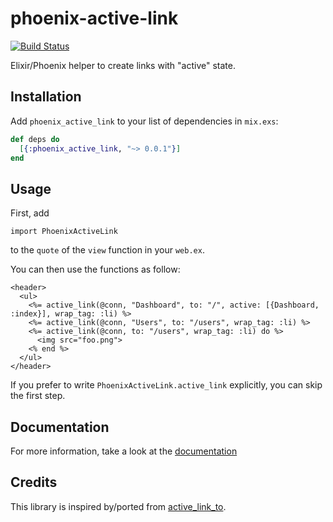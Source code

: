# phoenix-active-link

[![Build Status](https://travis-ci.org/tuvistavie/phoenix-active-link.svg?branch=master)](https://travis-ci.org/tuvistavie/phoenix-active-link)

Elixir/Phoenix helper to create links with "active" state.

## Installation

Add `phoenix_active_link` to your list of dependencies in `mix.exs`:

```elixir
def deps do
  [{:phoenix_active_link, "~> 0.0.1"}]
end
```

## Usage

First, add

```
import PhoenixActiveLink
```

to the `quote` of the `view` function in your `web.ex`.

You can then use the functions as follow:

```erb
<header>
  <ul>
    <%= active_link(@conn, "Dashboard", to: "/", active: [{Dashboard, :index}], wrap_tag: :li) %>
    <%= active_link(@conn, "Users", to: "/users", wrap_tag: :li) %>
    <%= active_link(@conn, to: "/users", wrap_tag: :li) do %>
      <img src="foo.png">
    <% end %>
  </ul>
</header>
```

If you prefer to write `PhoenixActiveLink.active_link` explicitly, you can skip
the first step.

## Documentation

For more information, take a look at the [documentation](https://hexdocs.pm/phoenix_active_link/PhoenixActiveLink.html)

## Credits

This library is inspired by/ported from [active_link_to](https://github.com/comfy/active_link_to).
